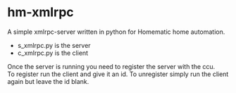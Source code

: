hm-xmlrpc
=========

A simple xmlrpc-server written in python for Homematic home automation.

* s_xmlrpc.py is the server
* c_xmlrpc.py is the client

Once the server is running you need to register the server with the ccu.  
To register run the client and give it an id.
To unregister simply run the client again but leave the id blank.
